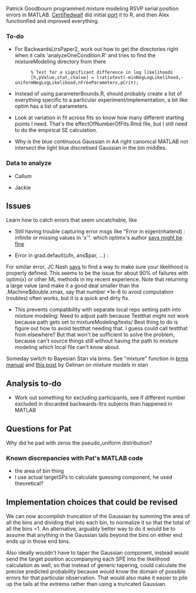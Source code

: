 
Patrick Goodbourn programmed mixture modeling RSVP serial position errors in MATLAB. [Certifiedwaif](https://github.com/certifiedwaif/) did initial [port](https://github.com/certifiedwaif/AttentionalBlink) it to R, and then Alex functionfied and improved everything.

### To-do

- For BackwardsLtrsPaper2, work out how to get the directories right when it calls 'analyzeOneCondition.R' and tries to find the mixtureModeling directory from there

            % Test for a significant difference in log likelihoods
            [h,pValue,stat,cValue] = lratiotest(-minNegLogLikelihood,-uniformNegLogLikelihood,nFreeParameters,pCrit);
        
- Instead of using parameterBounds.R, should probably create a list of everything specific to a particular experiment/implementation, a bit like optim has a list of parameters.
- Look at variation in fit across fits so know how many different starting points I need. That's the effectOfNumberOfFits.Rmd file, but I still need to do the empirical SE calculation.
- Why is the blue continuous Gaussian in AA right canonical MATLAB not intersect the light blue discretised Gaussian in the bin middles.

### Data to analyze

- Callum

- Jackie


        
## Issues

Learn how to catch errors that seem uncatchable, like
*  Still having trouble capturing error msgs like "Error in eigen(nhatend) : infinite or missing values in 'x'". which optimx's author [says might be fine](
http://r.789695.n4.nabble.com/Error-in-eigen-nhatend-td4708274.html)

* Error in grad.default(ufn, ans$par, ...) :

For similar error, JC Nash [says](
http://r.789695.n4.nabble.com/Re-optim-bbmle-function-returns-NA-at-td4673616.html) to  find a way to make sure 
your likelihood is properly defined. This seems to be the issue for 
about 90% of failures with optim(x) or other ML methods in my recent 
experience. Note that returning a large value (and make it a good deal 
smaller than the .Machine$double.xmax, say that number *1e-6 to avoid 
computation troubles) often works, but it is a quick and dirty fix. 

* This prevents compatibility with separate local repo setting path into mixture modeling:  Need to adjust path because Testthat might not work because path gets set to mixtureModeling/tests/
Best thing to do is figure out how to avoid testthat needing that. I guess could call testthat from elsewhere?
But that won't be sufficient to solve the problem, because can't source things still without having the path to mixture modeling which local file can't know about.

Someday switch to Bayesian  Stan via brms. See "mixture" function in [brms manual](https://cran.r-project.org/web/packages/brms/brms.pdf) and [this post](http://andrewgelman.com/2017/08/21/mixture-models-stan-can-use-log_mix/) by Gelman on mixture models in stan

## Analysis to-do

* Work out something for excluding participants, see if different number excluded in discarded backwards-ltrs subjects than happened in MATLAB


## Questions for Pat

Why did he pad with zeros the pseudo_uniform distribution?

### Known discrepancies with Pat's MATLAB code

* the area of bin thing
* I use actual targetSPs to calculate guessing component, he used theoretical?


## Implementation choices that could be revised

We can now accomplish truncation of the Gaussian by summing the area of all the bins and dividing that into each bin, to normalize it so that the total of all the bins =1.
An alternative, arguably better way to do it would be to assume that anything in the Gaussian tails beyond the  bins on either end ends up in those end bins.

Also ideally wouldn't have to taper the Gaussian component, instead would send the target position accompanying each SPE into the likelihood calculation as well, so that instead of generic tapering, could calculate the precise predicted probability because would know the domain of possible errors for that particular observation. That would also make it easier to pile up the tails at the extrema rather than using a truncated Gaussian.